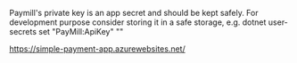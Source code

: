 Paymill's private key is an app secret and should be kept safely.
For development purpose consider storing it in a safe storage, 
e.g. dotnet user-secrets set "PayMill:ApiKey" "<private key>"

https://simple-payment-app.azurewebsites.net/